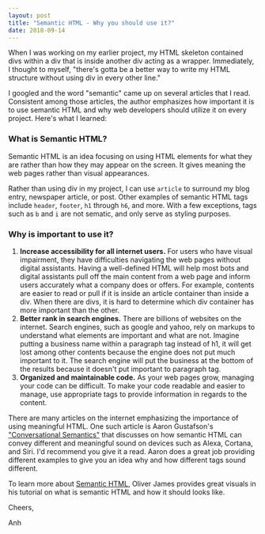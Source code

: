 ```yaml
---
layout: post
title: "Semantic HTML - Why you should use it?"
date: 2018-09-14
---
```


When I was working on my earlier project, my HTML skeleton contained divs within a div that is inside another div acting as a wrapper. Immediately, I thought to myself, "there's gotta be a better way to write my HTML structure without using div in every other line."

I googled and the word "semantic" came up on several articles that I read. Consistent among those articles, the author emphasizes how important it is to use semantic HTML and why web developers should utilize it on every project. Here's what I learned: 

### What is Semantic HTML?

Semantic HTML is an idea focusing on using HTML elements for what they are rather than how they may appear on the screen. It gives meaning the web pages rather than visual appearances. 

Rather than using div in my project, I can use `article` to surround my blog entry, newspaper article, or post. Other examples of semantic HTML tags include `header`, `footer`, `h1` through `h6`, and more. With a few exceptions, tags such as `b` and `i` are not sematic, and only serve as styling purposes. 

### Why is important to use it?

1. **Increase accessibility for all internet users.** For users who have visual impairment, they have difficulties navigating the web pages without digital assistants. Having a well-defined HTML will help most bots and digital assistants pull off the main content from a web page and inform users accurately what a company does or offers. For example, contents are easier to read or pull if it is inside an article container than inside a div. When there are divs, it is hard to determine which div container has more important than the other.
2. **Better rank in search engines.** There are billions of websites on the internet. Search engines, such as google and yahoo, rely on markups to understand what elements are important and what are not. Imagine putting a business name within a paragraph tag instead of h1, it will get lost among other contents because the engine does not put much important to it. The search engine will put the business at the bottom of the results because it doesn't put important to paragraph tag.
3. **Organized and maintainable code.** As your web pages grow, managing your code can be difficult. To make your code readable and easier to manage, use appropriate tags to provide information in regards to the content.

There are many articles on the internet emphasizing the importance of using meaningful HTML. One such article is Aaron Gustafson's ["Conversational Semantics"](https://alistapart.com/article/conversational-semantics) that discusses on how semantic HTML can convey different and meaningful sound on devices such as Alexa, Cortana, and Siri. I'd recommend you give it a read. Aaron does a great job providing different examples to give you an idea why and how different tags sound different. 

To learn more about [Semantic HTML](https://internetingishard.com/html-and-css/semantic-html/), Oliver James provides great visuals in his tutorial on what is semantic HTML and how it should looks like. 

Cheers,

Anh

